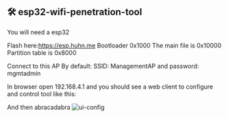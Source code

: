 🛠️ esp32-wifi-penetration-tool
------------------------------

You will need a esp32

Flash here:https://esp.huhn.me
Bootloader 0x1000
The main file is 0x10000
Partition table is 0x8000

Connect to this AP By default: SSID: ManagementAP and password: mgmtadmin

In browser open 192.168.4.1 and you should see a web client to configure and control tool like this:

And then abracadabra
![ui-config](https://github.com/user-attachments/assets/ab7ed7da-2ee0-4ac6-bfba-bdc7bd5a243c)
